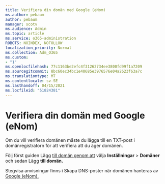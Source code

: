 ```yaml
---
title: Verifiera din domän med Google (eNom)
ms.author: pebaum
author: pebaum
manager: scotv
ms.audience: Admin
ms.topic: article
ms.service: o365-administration
ROBOTS: NOINDEX, NOFOLLOW
localization_priority: Normal
ms.collection: Adm_O365
ms.custom:
- "1"
ms.openlocfilehash: 77c1163be2efc4f31262734ee3800fd99f1a7209
ms.sourcegitcommit: 8bc60ec34bc1e40685e3976576e04a2623f63a7c
ms.translationtype: MT
ms.contentlocale: sv-SE
ms.lasthandoff: 04/15/2021
ms.locfileid: "51824381"
---
```

# <a name="verify-your-domain-with-google-enom"></a>Verifiera din domän med Google (eNom)

Om du vill verifiera domänen måste du lägga till en TXT-post i domänregistratorn för att verifiera att du äger domänen. 

Följ först guiden Lägg [till domän genom att](https://admin.microsoft.com/Adminportal#/Domains) välja **Inställningar** \> **Domäner** och sedan Lägg **till domän.**
  
Stegvisa anvisningar finns i Skapa DNS-poster när domänen hanteras av [Google (eNom).](https://docs.microsoft.com/microsoft-365/admin/dns/create-dns-records-for-domain-managed-by-google-enom)